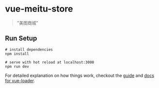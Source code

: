 # vue-meitu-store

> "美图商城"

## Run Setup

```
# install dependencies
npm install

# serve with hot reload at localhost:3000
npm run dev
```

For detailed explanation on how things work, checkout the [guide](http://vuejs-templates.github.io/webpack/) and [docs for vue-loader](http://vuejs.github.io/vue-loader).
